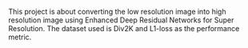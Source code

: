 This project is about converting the low resolution image into high resolution image using Enhanced Deep Residual Networks for Super Resolution. The dataset used is Div2K and L1-loss as the performance metric.
